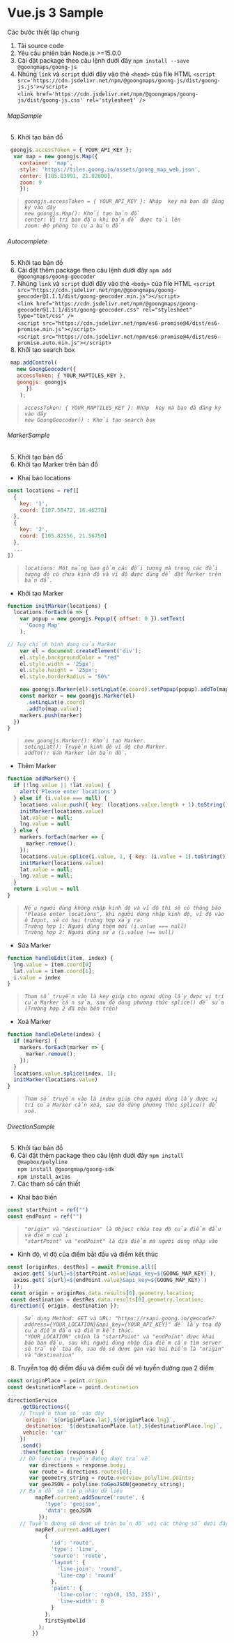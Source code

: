 # Vue.js 3 Sample

Các bước thiết lập chung
1. Tải source code
2. Yêu cầu phiên bản Node.js >=15.0.0
3. Cài đặt package theo câu lệnh dưới đây
`npm install --save @goongmaps/goong-js`
4. Nhúng `link` và `script`  dưới đây vào thẻ `<head>` của file HTML 
`<script src='https://cdn.jsdelivr.net/npm/@goongmaps/goong-js/dist/goong-js.js'></script>`  
`<link href='https://cdn.jsdelivr.net/npm/@goongmaps/goong-js/dist/goong-js.css' rel='stylesheet' />`  


###### MapSample

5. Khởi tạo bản đồ

```Javascript
 goongjs.accessToken = { YOUR_API_KEY };
  var map = new goongjs.Map({
    container: 'map',
    style: 'https://tiles.goong.io/assets/goong_map_web.json',
    center: [105.83991, 21.02800],
    zoom: 9
    });
```
> _`goongjs.accessToken = { YOUR_API_KEY }: Nhập  key mà bạn đã đăng ký vào đây`_  
> _`new goongjs.Map(): Khởi tạo bản đồ`_  
> _`center: Vị trí ban đầu khi bản đồ được tải lên`_  
> _`zoom: Độ phóng to của bản đồ`_  

###### Autocomplete

5. Khởi tạo bản đồ
6. Cài đặt thêm package theo câu lệnh dưới đây
`npm add @goongmaps/goong-geocoder`
7. Nhúng `link` và `script`  dưới đây vào thẻ `<body>` của file HTML
`<script src="https://cdn.jsdelivr.net/npm/@goongmaps/goong-geocoder@1.1.1/dist/goong-geocoder.min.js"></script>`  
`<link href="https://cdn.jsdelivr.net/npm/@goongmaps/goong-geocoder@1.1.1/dist/goong-geocoder.css" rel="stylesheet" type="text/css" />`  
`<script src="https://cdn.jsdelivr.net/npm/es6-promise@4/dist/es6-promise.min.js"></script>`  
`<script src="https://cdn.jsdelivr.net/npm/es6-promise@4/dist/es6-promise.auto.min.js"></script>`  
8. Khởi tạo search box

```Javascript
 map.addControl(
   new GoongGeocoder({
   accessToken: { YOUR_MAPTILES_KEY },
   goongjs: goongjs
      })
    );
```
> _`accessToken: { YOUR_MAPTILES_KEY }: Nhập  key mà bạn đã đăng ký vào đây`_  
> _`new GoongGeocoder() : Khởi tạo search box`_  


###### MarkerSample
5. Khởi tạo bản đồ
6. Khởi tạo Marker trên bản đồ
- Khai báo locations

```Javascript
const locations = ref([
  {
    key: '1',
    coord: [107.58472, 16.46278]
  },
  {
    key: '2',
    coord: [105.82556, 21.56750]
  },
  ...
])
```
> _`locations: Một mảng bao gồm các đối tượng mà trong các đối tượng đó có chứa kinh độ và vĩ độ được dùng để đặt Marker trên bản đồ.`_  

- Khởi tạo Marker

```Javascript
function initMarker(locations) {
  locations.forEach(e => {
    var popup = new goongjs.Popup({ offset: 0 }).setText(
      'Goong Map'
    );

// Tuỳ chỉnh hình dạng của Marker
    var el = document.createElement('div');
    el.style.backgroundColor = "red"
    el.style.width = '25px';
    el.style.height = '25px';
    el.style.borderRadius = "50%"

    new goongjs.Marker(el).setLngLat(e.coord).setPopup(popup).addTo(map.value);
    const marker = new goongjs.Marker(el)
      .setLngLat(e.coord)
      .addTo(map.value);
    markers.push(marker)
  })
}
```

> _`new goongjs.Marker(): Khởi tạo Marker.`_  
> _`setLngLat(): Truyền kinh độ vĩ độ cho Marker.`_  
> _`addTo(): Gán Marker lên bản đồ.`_  


- Thêm Marker

```Javascript
function addMarker() {
  if (!lng.value || !lat.value) {
    alert('Please enter locations')
  } else if (i.value === null) {
    locations.value.push({ key: (locations.value.length + 1).toString(), coord: [lng.value, lat.value] });
    initMarker(locations.value)
    lat.value = null;
    lng.value = null
  } else {
    markers.forEach(marker => {
      marker.remove();
    });
    locations.value.splice(i.value, 1, { key: (i.value + 1).toString(), coord: [lng.value, lat.value] });
    initMarker(locations.value)
    lat.value = null;
    lng.value = null;
  }
  return i.value = null
}
```
> _`Nếu người dùng không nhập kinh độ và vĩ độ thì sẽ có thông báo "Please enter locations", khi người dùng nhập kinh độ, vĩ độ vào ô Input, sẽ có hai trường hợp xảy ra:`_  
> _`Trường hợp 1: Người dùng thêm mới (i.value === null)`_  
> _`Trường hợp 2: Người dùng sửa (i.value !== null)`_  
- Sửa Marker

```Javascript
function handleEdit(item, index) {
  lng.value = item.coord[0]
  lat.value = item.coord[1];
  i.value = index
}
```
> _`Tham số truyền vào là key giúp cho người dùng lấy được vị trí của Marker cần sửa, sau đó dùng phương thức splice() để sửa (Trường hợp 2 đã nêu bên trên)`_  
- Xoá Marker

```Javascript
function handleDelete(index) {
  if (markers) {
    markers.forEach(marker => {
      marker.remove();
    });
  }
  locations.value.splice(index, 1);
  initMarker(locations.value)
}
```
> _`Tham số truyền vào là index giúp cho người dùng lấy được vị trí của Marker cần xoá, sau đó dùng phương thức splice() để xoá.`_  


###### DirectionSample
5. Khởi tạo bản đồ
6. Cài đặt thêm package theo câu lệnh dưới đây
`npm install @mapbox/polyline`  
`npm install @goongmap/goong-sdk`  
`npm install axios`  
7. Các tham số cần thiết
   
- Khai báo biến 
```Javascript
const startPoint = ref("")
const endPoint = ref("")
```
> _`"origin" và "destination" là Object chứa toạ độ của điểm đầu và điểm cuối`_  
> _`"startPoint" và "endPoint" là địa điểm mà người dùng nhập vào`_  


- Kinh độ, vĩ độ của điểm bắt đầu và điểm kết thúc
```Javascript
const [originRes, destRes] = await Promise.all([
  axios.get(`${url}=${startPoint.value}&api_key=${GOONG_MAP_KEY}`),
  axios.get(`${url}=${endPoint.value}&api_key=${GOONG_MAP_KEY}`)
  ]);
 const origin = originRes.data.results[0].geometry.location;
 const destination = destRes.data.results[0].geometry.location;
 direction({ origin, destination });
```

> _`Sử dụng Method: GET và URL: "https://rsapi.goong.io/geocode?address={YOUR_LOCATION}&api_key={YOUR_API_KEY}" để lấy toạ độ của điểm đầu và điểm kết thúc.`_  
> _`"YOUR_LOCATION" chính là "startPoint" và "endPoint" được khai báo ban đầu, sau khi người dùng nhập địa điểm cần tìm server sẽ trả về toạ độ, sau đó sẽ được gán vào hai biến là "origin" và "destination"`_  

8. Truyền toạ độ điểm đầu và điểm cuối để vẽ tuyến đường qua 2 điểm

```Javascript
const originPlace = point.origin
const destinationPlace = point.destination
...
directionService
    .getDirections({
    // Truyền tham số vào đây
      origin: `${originPlace.lat},${originPlace.lng}`,
      destination: `${destinationPlace.lat},${destinationPlace.lng}`,
     vehicle: 'car'
    })
    .send()
    .then(function (response) {
    // Dữ liệu của tuyến đường được trả về
       var directions = response.body;
       var route = directions.routes[0];
       var geometry_string = route.overview_polyline.points;
       var geoJSON = polyline.toGeoJSON(geometry_string);
    // Bản đồ sẽ tiếp nhận dữ liệu
         mapRef.current.addSource('route', {
            'type': 'geojson',
            'data': geoJSON
          });
    // Tuyến đường sẽ được vẽ trên bản đồ với các thông số dưới đây
         mapRef.current.addLayer(
            {
              'id': 'route',
              'type': 'line',
              'source': 'route',
              'layout': {
                'line-join': 'round',
                'line-cap': 'round'
              },
              'paint': {
                'line-color': 'rgb(0, 153, 255)',
                'line-width': 8
              }
            },
            firstSymbolId
          );
        })
```